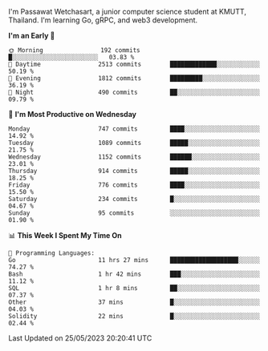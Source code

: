 
I'm Passawat Wetchasart, a junior computer science student at KMUTT, Thailand. I'm learning Go, gRPC, and web3 development.



<!--START_SECTION:waka-->
**I'm an Early 🐤** 

```text
🌞 Morning                192 commits         █░░░░░░░░░░░░░░░░░░░░░░░░   03.83 % 
🌆 Daytime                2513 commits        █████████████░░░░░░░░░░░░   50.19 % 
🌃 Evening                1812 commits        █████████░░░░░░░░░░░░░░░░   36.19 % 
🌙 Night                  490 commits         ██░░░░░░░░░░░░░░░░░░░░░░░   09.79 % 
```
📅 **I'm Most Productive on Wednesday** 

```text
Monday                   747 commits         ████░░░░░░░░░░░░░░░░░░░░░   14.92 % 
Tuesday                  1089 commits        █████░░░░░░░░░░░░░░░░░░░░   21.75 % 
Wednesday                1152 commits        ██████░░░░░░░░░░░░░░░░░░░   23.01 % 
Thursday                 914 commits         █████░░░░░░░░░░░░░░░░░░░░   18.25 % 
Friday                   776 commits         ████░░░░░░░░░░░░░░░░░░░░░   15.50 % 
Saturday                 234 commits         █░░░░░░░░░░░░░░░░░░░░░░░░   04.67 % 
Sunday                   95 commits          ░░░░░░░░░░░░░░░░░░░░░░░░░   01.90 % 
```


📊 **This Week I Spent My Time On** 

```text
💬 Programming Languages: 
Go                       11 hrs 27 mins      ███████████████████░░░░░░   74.27 % 
Bash                     1 hr 42 mins        ███░░░░░░░░░░░░░░░░░░░░░░   11.12 % 
SQL                      1 hr 8 mins         ██░░░░░░░░░░░░░░░░░░░░░░░   07.37 % 
Other                    37 mins             █░░░░░░░░░░░░░░░░░░░░░░░░   04.03 % 
Solidity                 22 mins             █░░░░░░░░░░░░░░░░░░░░░░░░   02.44 % 
```


 Last Updated on 25/05/2023 20:20:41 UTC
<!--END_SECTION:waka-->

<!--
**markpassawat/markpassawat** is a ✨ _special_ ✨ repository because its `README.md` (this file) appears on your GitHub profile.

Here are some ideas to get you started:

- 🔭 I’m currently working on ...
- 🌱 I’m currently learning ...
- 👯 I’m looking to collaborate on ...
- 🤔 I’m looking for help with ...
- 💬 Ask me about ...
- 📫 How to reach me: ...
- 😄 Pronouns: He/Him
- ⚡ Fun fact: ...
-->
